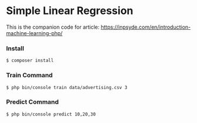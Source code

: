 # Simple Linear Regression
This is the companion code for article: https://inpsyde.com/en/introduction-machine-learning-php/

### Install
```
$ composer install
```

### Train Command
```
$ php bin/console train data/advertising.csv 3
```

### Predict Command
```
$ php bin/console predict 10,20,30
```

